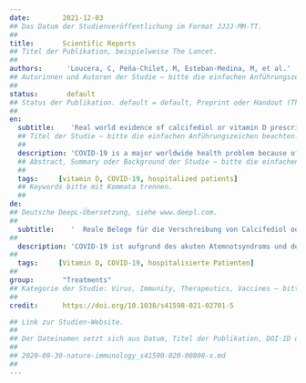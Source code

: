 ```yaml
---
date:        2021-12-03
## Das Datum der Studienveröffentlichung im Format JJJJ-MM-TT.
##
title:       Scientific Reports
## Titel der Publikation, beispielweise The Lancet.
##
authors:      'Loucera, C, Peña-Chilet, M, Esteban-Medina, M, et al.'
## Autorinnen und Autoren der Studie – bitte die einfachen Anführungszeichen beachten!
##
status:       default
## Status der Publikation. default = default, Preprint oder Handout (Thesenpapier)
##
en:
  subtitle:    'Real world evidence of calcifediol or vitamin D prescription and mortality rate of COVID-19 in a retrospective cohort of hospitalized Andalusian patients'
  ## Titel der Studie – bitte die einfachen Anführungszeichen beachten!
  ##
  description: 'COVID-19 is a major worldwide health problem because of acute respiratory distress syndrome, and mortality. Several lines of evidence have suggested a relationship between the vitamin D endocrine system and severity of COVID-19. We present a survival study on a retrospective cohort of 15,968 patients, comprising all COVID-19 patients hospitalized in Andalusia between January and November 2020. Based on a central registry of electronic health records (the Andalusian Population Health Database, BPS), prescription of vitamin D or its metabolites within 15–30 days before hospitalization were recorded. The effect of prescription of vitamin D (metabolites) for other indication previous to the hospitalization was studied with respect to patient survival. Kaplan–Meier survival curves and hazard ratios support an association between prescription of these metabolites and patient survival. Such association was stronger for calcifediol than for cholecalciferol, when prescribed 15 days prior hospitalization. Although the relation is maintained, there is a general decrease of this effect when a longer period of 30 days prior hospitalization is considered, suggesting that association was stronger when the prescription was closer to the hospitalization.'
  ## Abstract, Summary oder Background der Studie – bitte die einfachen Anführungszeichen b
  ##
  tags:     [vitamin D, COVID-19, hospitalized patients]
  ## Keywords bitte mit Kommata trennen.
  ##
de: 
## Deutsche DeepL-Übersetzung, siehe www.deepl.com.
##
  subtitle:    '  Reale Belege für die Verschreibung von Calcifediol oder Vitamin D und die Sterblichkeitsrate von COVID-19 in einer retrospektiven Kohorte von Krankenhauspatienten aus Andalusien'
##
  description: 'COVID-19 ist aufgrund des akuten Atemnotsyndroms und der hohen Sterblichkeitsrate weltweit ein großes Gesundheitsproblem. Es gibt mehrere Hinweise auf einen Zusammenhang zwischen dem endokrinen Vitamin-D-System und dem Schweregrad von COVID-19. Wir stellen eine Überlebensstudie an einer retrospektiven Kohorte von 15.968 Patienten vor, die alle COVID-19-Patienten umfasst, die zwischen Januar und November 2020 in Andalusien hospitalisiert wurden. Auf der Grundlage eines zentralen Registers elektronischer Gesundheitsdaten (der Andalusischen Datenbank für Bevölkerungsgesundheit, BPS) wurde die Verschreibung von Vitamin D oder dessen Metaboliten innerhalb von 15-30 Tagen vor der Krankenhauseinweisung erfasst. Die Auswirkungen der Verschreibung von Vitamin D (Metaboliten) aus anderen Gründen vor dem Krankenhausaufenthalt wurden im Hinblick auf das Überleben der Patienten untersucht. Kaplan-Meier-Überlebenskurven und Hazard Ratios belegen einen Zusammenhang zwischen der Verschreibung dieser Metaboliten und dem Überleben der Patienten. Dieser Zusammenhang war für Calcifediol stärker als für Cholecalciferol, wenn es 15 Tage vor dem Krankenhausaufenthalt verschrieben wurde. Obwohl der Zusammenhang aufrechterhalten wird, nimmt dieser Effekt generell ab, wenn ein längerer Zeitraum von 30 Tagen vor dem Krankenhausaufenthalt betrachtet wird, was darauf hindeutet, dass der Zusammenhang stärker war, wenn die Verschreibung näher am Krankenhausaufenthalt lag.'
##
  tags:     [Vitamin D, COVID-19, hospitalisierte Patienten]
##
group:       "Treatments"
## Kategorie der Studie: Virus, Immunity, Therapeutics, Vaccines – bitte die Anführungszeichen beachten!
##
credit:      https://doi.org/10.1038/s41598-021-02701-5

## Link zur Studien-Website.
##
## Der Dateinamen setzt sich aus Datum, Titel der Publikation, DOI-ID der Studie (nach dem letzten Slash) und der Dateiendung zusammen. Bitte den Unterstrich vor der DOI-ID beachten!
##
## 2020-09-30-nature-immunology_s41590-020-00808-x.md
##
---
```

<object data="{{ page.link }}" style='height:calc(100vh - 400px); width: 100%' type='application/pdf'></object>